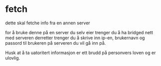 # fetch
dette skal fetche info fra en annen server

for å bruke denne på en server du selv eier trenger du å ha bridged nett med serveren
derretter trenger du å skrive inn ip-en, brukernavn og passord til brukeren på serveren du vil gå inn på.

Husk at å ta uatoritert informasjon er ett brudd på personvers loven og er ulovlig. 
